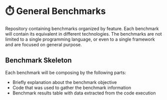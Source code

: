 # ⏱️ General Benchmarks
Repository containing benchmarks organized by feature. Each benchmark will contain its equivalent in different technologies. The benchmarks are not limited to a single programming language, or even to a single framework and are focused on general purpose.

## Benchmark Skeleton
Each benchmark will be composing by the following parts:
- Briefly explanation about the benchmark objective
- Code that was used to gather the benchmark information
- Benchmark results table with data extracted from the code execution
